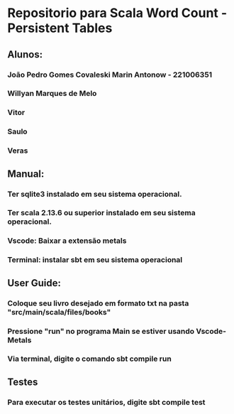 # Repositorio para Scala Word Count - Persistent Tables
## Alunos:
### João Pedro Gomes Covaleski Marin Antonow - 221006351
### Willyan Marques de Melo
### Vitor
### Saulo
### Veras


## Manual:
### Ter sqlite3 instalado em seu sistema operacional.
### Ter scala 2.13.6 ou superior instalado em seu sistema operacional.
### Vscode: Baixar a extensão metals
### Terminal: instalar sbt em seu sistema operacional

## User Guide:
### Coloque seu livro desejado em formato txt na pasta "src/main/scala/files/books"
### Pressione "run" no programa Main se estiver usando Vscode-Metals
### Via terminal, digite o comando sbt compile run

## Testes
### Para executar os testes unitários, digite sbt compile test